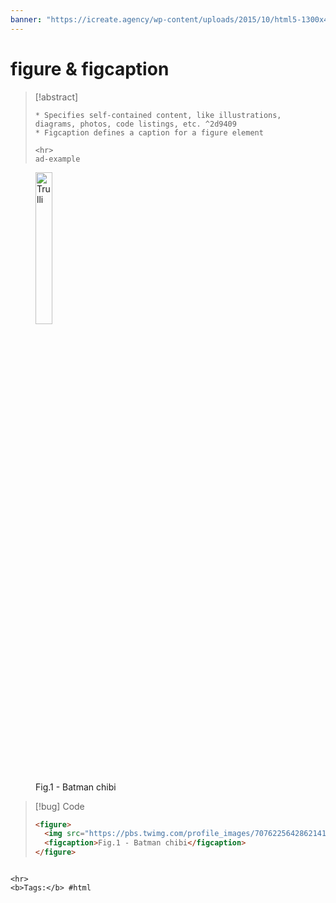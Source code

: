 ```yaml
---
banner: "https://icreate.agency/wp-content/uploads/2015/10/html5-1300x470.gif"
---
```

# figure & figcaption
> [!abstract]
> ````
> * Specifies self-contained content, like illustrations, diagrams, photos, code listings, etc. ^2d9409
> * Figcaption defines a caption for a figure element
> 
> <hr>
> ad-example
<figure>
  <img src="https://pbs.twimg.com/profile_images/707622564286214144/CyPnWhHC_400x400.jpg" alt="Trulli" style="width:25%">
  <figcaption>Fig.1 - Batman chibi</figcaption>
</figure>

> [!bug] Code
> ~~~html
> <figure>
>   <img src="https://pbs.twimg.com/profile_images/707622564286214144/CyPnWhHC_400x400.jpg">
>   <figcaption>Fig.1 - Batman chibi</figcaption>
> </figure>
> ~~~


````

<hr>
<b>Tags:</b> #html 